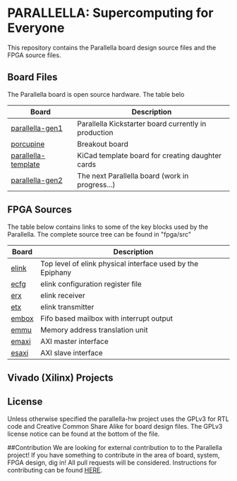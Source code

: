 PARALLELLA: Supercomputing for Everyone
========================================	

This repository contains the Parallella board design source files and the FPGA
source files.

## Board Files
The Parallella board is open source hardware. The table belo

Board      | Description
-----------|--------------
[parallella-gen1](boards/parallella-gen1)         | Parallella Kickstarter board currently in production
[porcupine](boards/porcupine)                     | Breakout board 
[parallella-template](boards/parallella-template) | KiCad template board for creating daughter cards  
[parallella-gen2](boards/parallella-gen2)         | The next Parallella board (work in progress...)

## FPGA Sources
The table below contains links to some of the key blocks used by the Parallella. The complete source tree can be found in "fpga/src"

Board      | Description
-----------|--------------
[elink](fpga/src/elink/hdl/elink.v)             | Top level of elink physical interface used by the Epiphany
[ecfg](fpga/src/ecfg/hdl/ecfg.v)                | elink configuration register file
[erx](fpga/src/erx/hdl/erx.v)                   | elink receiver
[etx](fpga/src/etx/hdl/etx.v)                   | elink transmitter
[embox](fpga/src/embox/hdl/embox.v)             | Fifo based mailbox with interrupt output
[emmu](fpga/src/emmu/hdl/emmu.v)                | Memory address translation unit
[emaxi](fpga/src/axi/hdl/emaxi.v)               | AXI master interface
[esaxi](fpga/src/axi/hdl/esaxi.v)               | AXI slave interface

## Vivado (Xilinx) Projects


## License
Unless otherwise specified the parallella-hw project uses the GPLv3 for RTL code and 
Creative Common Share Alike for board design files. The GPLv3 license notice can be found at the bottom of the file.

##Contribution
We are looking for external contribution to to the Parallella project! If you have something to contribute in the area of board, system, FPGA design, dig in! All pull requests will be considered. Instructions for contributing can be found [HERE](CONTRIBUTING.md). 


